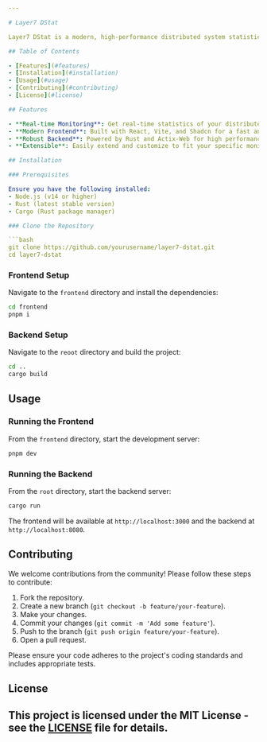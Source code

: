```yaml
---

# Layer7 DStat

Layer7 DStat is a modern, high-performance distributed system statistics monitoring tool. This project leverages React with Vite and Shadcn for the frontend, and Actix-Web in Rust for the backend to provide real-time insights into your system's performance.

## Table of Contents

- [Features](#features)
- [Installation](#installation)
- [Usage](#usage)
- [Contributing](#contributing)
- [License](#license)

## Features

- **Real-time Monitoring**: Get real-time statistics of your distributed system's performance.
- **Modern Frontend**: Built with React, Vite, and Shadcn for a fast and responsive user interface.
- **Robust Backend**: Powered by Rust and Actix-Web for high performance and reliability.
- **Extensible**: Easily extend and customize to fit your specific monitoring needs.

## Installation

### Prerequisites

Ensure you have the following installed:
- Node.js (v14 or higher)
- Rust (latest stable version)
- Cargo (Rust package manager)

### Clone the Repository

```bash
git clone https://github.com/yourusername/layer7-dstat.git
cd layer7-dstat
```

### Frontend Setup
Navigate to the `frontend` directory and install the dependencies:

```bash
cd frontend
pnpm i
```

### Backend Setup

Navigate to the `reoot` directory and build the project:
```bash
cd ..
cargo build
```

## Usage

### Running the Frontend

From the `frontend` directory, start the development server:

```bash
pnpm dev
```

### Running the Backend

From the `root` directory, start the backend server:

```bash
cargo run
```

The frontend will be available at `http://localhost:3000` and the backend at `http://localhost:8080`.

## Contributing

We welcome contributions from the community! Please follow these steps to contribute:

1. Fork the repository.
2. Create a new branch (`git checkout -b feature/your-feature`).
3. Make your changes.
4. Commit your changes (`git commit -m 'Add some feature'`).
5. Push to the branch (`git push origin feature/your-feature`).
6. Open a pull request.

Please ensure your code adheres to the project's coding standards and includes appropriate tests.

## License

This project is licensed under the MIT License - see the [LICENSE](LICENSE) file for details.
---
```

